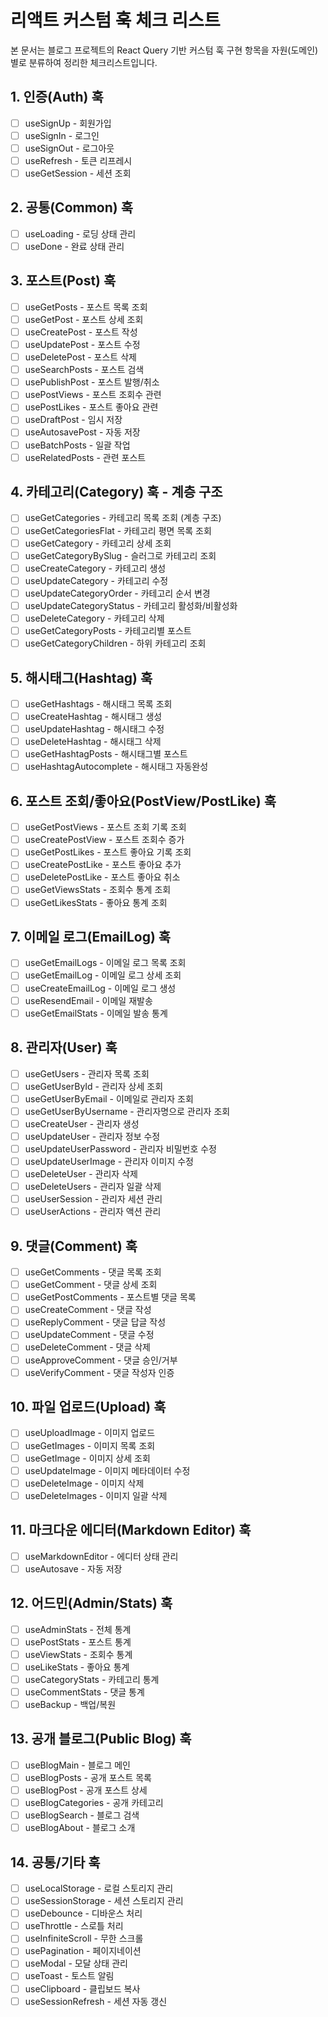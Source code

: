 # 리액트 커스텀 훅 체크 리스트

본 문서는 블로그 프로젝트의 React Query 기반 커스텀 훅 구현 항목을 자원(도메인)별로 분류하여 정리한 체크리스트입니다.

## 1. 인증(Auth) 훅

- [ ] useSignUp - 회원가입
- [ ] useSignIn - 로그인
- [ ] useSignOut - 로그아웃
- [ ] useRefresh - 토큰 리프레시
- [ ] useGetSession - 세션 조회

## 2. 공통(Common) 훅

- [ ] useLoading - 로딩 상태 관리
- [ ] useDone - 완료 상태 관리

## 3. 포스트(Post) 훅

- [ ] useGetPosts - 포스트 목록 조회
- [ ] useGetPost - 포스트 상세 조회
- [ ] useCreatePost - 포스트 작성
- [ ] useUpdatePost - 포스트 수정
- [ ] useDeletePost - 포스트 삭제
- [ ] useSearchPosts - 포스트 검색
- [ ] usePublishPost - 포스트 발행/취소
- [ ] usePostViews - 포스트 조회수 관련
- [ ] usePostLikes - 포스트 좋아요 관련
- [ ] useDraftPost - 임시 저장
- [ ] useAutosavePost - 자동 저장
- [ ] useBatchPosts - 일괄 작업
- [ ] useRelatedPosts - 관련 포스트

## 4. 카테고리(Category) 훅 - 계층 구조

- [ ] useGetCategories - 카테고리 목록 조회 (계층 구조)
- [ ] useGetCategoriesFlat - 카테고리 평면 목록 조회
- [ ] useGetCategory - 카테고리 상세 조회
- [ ] useGetCategoryBySlug - 슬러그로 카테고리 조회
- [ ] useCreateCategory - 카테고리 생성
- [ ] useUpdateCategory - 카테고리 수정
- [ ] useUpdateCategoryOrder - 카테고리 순서 변경
- [ ] useUpdateCategoryStatus - 카테고리 활성화/비활성화
- [ ] useDeleteCategory - 카테고리 삭제
- [ ] useGetCategoryPosts - 카테고리별 포스트
- [ ] useGetCategoryChildren - 하위 카테고리 조회

## 5. 해시태그(Hashtag) 훅

- [ ] useGetHashtags - 해시태그 목록 조회
- [ ] useCreateHashtag - 해시태그 생성
- [ ] useUpdateHashtag - 해시태그 수정
- [ ] useDeleteHashtag - 해시태그 삭제
- [ ] useGetHashtagPosts - 해시태그별 포스트
- [ ] useHashtagAutocomplete - 해시태그 자동완성

## 6. 포스트 조회/좋아요(PostView/PostLike) 훅

- [ ] useGetPostViews - 포스트 조회 기록 조회
- [ ] useCreatePostView - 포스트 조회수 증가
- [ ] useGetPostLikes - 포스트 좋아요 기록 조회
- [ ] useCreatePostLike - 포스트 좋아요 추가
- [ ] useDeletePostLike - 포스트 좋아요 취소
- [ ] useGetViewsStats - 조회수 통계 조회
- [ ] useGetLikesStats - 좋아요 통계 조회

## 7. 이메일 로그(EmailLog) 훅

- [ ] useGetEmailLogs - 이메일 로그 목록 조회
- [ ] useGetEmailLog - 이메일 로그 상세 조회
- [ ] useCreateEmailLog - 이메일 로그 생성
- [ ] useResendEmail - 이메일 재발송
- [ ] useGetEmailStats - 이메일 발송 통계

## 8. 관리자(User) 훅

- [ ] useGetUsers - 관리자 목록 조회
- [ ] useGetUserById - 관리자 상세 조회
- [ ] useGetUserByEmail - 이메일로 관리자 조회
- [ ] useGetUserByUsername - 관리자명으로 관리자 조회
- [ ] useCreateUser - 관리자 생성
- [ ] useUpdateUser - 관리자 정보 수정
- [ ] useUpdateUserPassword - 관리자 비밀번호 수정
- [ ] useUpdateUserImage - 관리자 이미지 수정
- [ ] useDeleteUser - 관리자 삭제
- [ ] useDeleteUsers - 관리자 일괄 삭제
- [ ] useUserSession - 관리자 세션 관리
- [ ] useUserActions - 관리자 액션 관리

## 9. 댓글(Comment) 훅

- [ ] useGetComments - 댓글 목록 조회
- [ ] useGetComment - 댓글 상세 조회
- [ ] useGetPostComments - 포스트별 댓글 목록
- [ ] useCreateComment - 댓글 작성
- [ ] useReplyComment - 댓글 답글 작성
- [ ] useUpdateComment - 댓글 수정
- [ ] useDeleteComment - 댓글 삭제
- [ ] useApproveComment - 댓글 승인/거부
- [ ] useVerifyComment - 댓글 작성자 인증

## 10. 파일 업로드(Upload) 훅

- [ ] useUploadImage - 이미지 업로드
- [ ] useGetImages - 이미지 목록 조회
- [ ] useGetImage - 이미지 상세 조회
- [ ] useUpdateImage - 이미지 메타데이터 수정
- [ ] useDeleteImage - 이미지 삭제
- [ ] useDeleteImages - 이미지 일괄 삭제

## 11. 마크다운 에디터(Markdown Editor) 훅

- [ ] useMarkdownEditor - 에디터 상태 관리
- [ ] useAutosave - 자동 저장

## 12. 어드민(Admin/Stats) 훅

- [ ] useAdminStats - 전체 통계
- [ ] usePostStats - 포스트 통계
- [ ] useViewStats - 조회수 통계
- [ ] useLikeStats - 좋아요 통계
- [ ] useCategoryStats - 카테고리 통계
- [ ] useCommentStats - 댓글 통계
- [ ] useBackup - 백업/복원

## 13. 공개 블로그(Public Blog) 훅

- [ ] useBlogMain - 블로그 메인
- [ ] useBlogPosts - 공개 포스트 목록
- [ ] useBlogPost - 공개 포스트 상세
- [ ] useBlogCategories - 공개 카테고리
- [ ] useBlogSearch - 블로그 검색
- [ ] useBlogAbout - 블로그 소개

## 14. 공통/기타 훅

- [ ] useLocalStorage - 로컬 스토리지 관리
- [ ] useSessionStorage - 세션 스토리지 관리
- [ ] useDebounce - 디바운스 처리
- [ ] useThrottle - 스로틀 처리
- [ ] useInfiniteScroll - 무한 스크롤
- [ ] usePagination - 페이지네이션
- [ ] useModal - 모달 상태 관리
- [ ] useToast - 토스트 알림
- [ ] useClipboard - 클립보드 복사
- [ ] useSessionRefresh - 세션 자동 갱신
